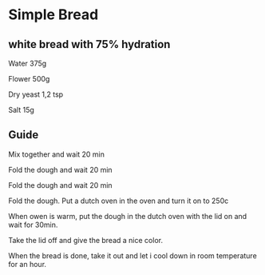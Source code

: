 # Simple Bread
## white bread with 75% hydration

Water   375g

Flower  500g

Dry yeast   1,2 tsp

Salt    15g

## Guide

Mix together and wait 20 min

Fold the dough and wait 20 min

Fold the dough and wait 20 min

Fold the dough. Put a dutch oven in the oven and turn it on to 250c

When owen is warm, put the dough in the dutch oven with the lid on and wait for 30min. 

Take the lid off and give the bread a nice color.

When the bread is done, take it out and let i cool down in room temperature for an hour.

